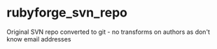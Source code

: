 rubyforge_svn_repo
==================

Original SVN repo converted to git - no transforms on authors as don't know email addresses